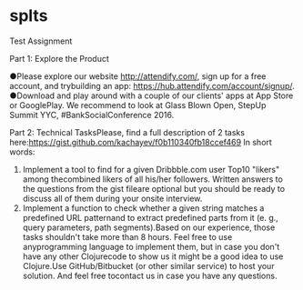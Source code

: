 # splts
Test Assignment

Part 1: Explore the Product

●Please explore our website http://attendify.com/, sign up for a free account, and trybuilding an app: https://hub.attendify.com/account/signup/.
●Download and play around with a couple of our clients' apps at App Store or GooglePlay. We recommend to look at Glass Blown Open, StepUp Summit YYC, #BankSocialConference 2016.

Part 2: Technical TasksPlease, find a full description of 2 tasks here:https://gist.github.com/kachayev/f0b110340fb18ccef469 In short words:
1. Implement a tool to find for a given Dribbble.com user Top10 "likers" among thecombined likers of all his/her followers. Written answers to the questions from the gist fileare optional but you should be ready to discuss all of them during your on­site interview.
2. Implement a function to check whether a given string matches a predefined URL patternand to extract predefined parts from it (e. g., query parameters, path segments).Based on our experience, those tasks shouldn't take more than 8 hours. Feel free to use anyprogramming language to implement them, but in case you don't have any other Clojurecode to show us it might be a good idea to use Clojure.Use GitHub/Bitbucket (or other similar service) to host your solution. And feel free tocontact us in case you have any questions.
